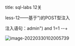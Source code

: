 title: sql-labs 12关

less-12——基于")的POST型注入

注入语句：admin") and 1=1 --+

![image-20220330102005739](C:\Users\Lenovo\AppData\Roaming\Typora\typora-user-images\image-20220330102005739.png)